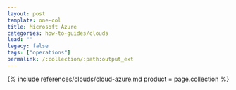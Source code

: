 ```yaml
---
layout: post
template: one-col
title: Microsoft Azure
categories: how-to-guides/clouds
lead: ""
legacy: false
tags: ["operations"]
permalink: /:collection/:path:output_ext
---
```



{% include references/clouds/cloud-azure.md  product = page.collection %}
